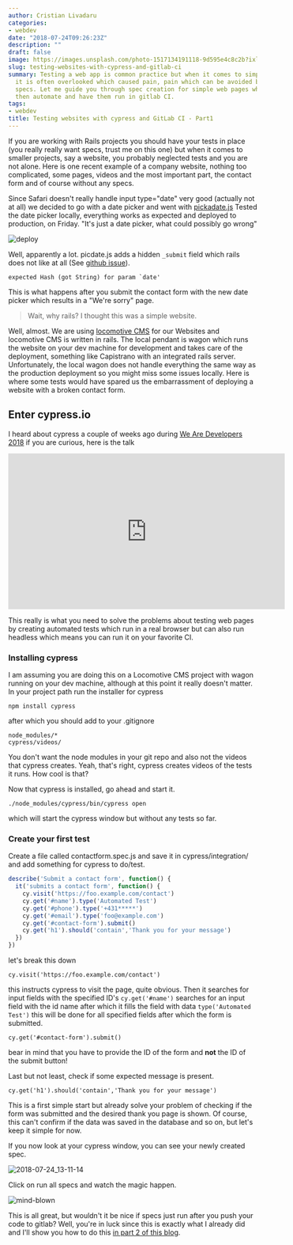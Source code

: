 ```yaml
---
author: Cristian Livadaru
categories:
- webdev
date: "2018-07-24T09:26:23Z"
description: ""
draft: false
image: https://images.unsplash.com/photo-1517134191118-9d595e4c8c2b?ixlib=rb-0.3.5&q=80&fm=jpg&crop=entropy&cs=tinysrgb&w=1080&fit=max&ixid=eyJhcHBfaWQiOjExNzczfQ&s=c52b0953fc1a1d157d35a4eba1fd7b59
slug: testing-websites-with-cypress-and-gitlab-ci
summary: Testing a web app is common practice but when it comes to simpler websites
  it is often overlooked which caused pain, pain which can be avoided by creating
  specs. Let me guide you through spec creation for simple web pages which we will
  then automate and have them run in gitlab CI.
tags:
- webdev
title: Testing websites with cypress and GitLab CI - Part1
---
```



If you are working with Rails projects you should have your tests in place (you really really want specs, trust me on this one) but when it comes to smaller projects, say a website, you probably neglected tests and you are not alone.
Here is one recent example of a company website, nothing too complicated, some pages, videos and the most important part, the contact form and of course without any specs.

Since Safari doesn't really handle input type="date" very good (actually not at all) we decided to go with a date picker and went with [pickadate.js](https://github.com/amsul/pickadate.js)
Tested the date picker locally, everything works as expected and deployed to production, on Friday. 
"It's just a date picker, what could possibly go wrong" 

![deploy](__GHOST_URL__/content/images/2018/07/deploy.gif)

Well, apparently a lot. picdate.js adds a hidden `_submit` field which rails does not like at all (See [github issue](https://github.com/amsul/pickadate.js/issues/227#issuecomment-32119529)). 

```
expected Hash (got String) for param `date'
```

This is what happens after you submit the contact form with the new date picker which results in a "We're sorry" page. 

> Wait, why rails? I thought this was a simple website. 

Well, almost. We are using [locomotive CMS](https://www.locomotivecms.com/) for our Websites and locomotive CMS is written in rails. 
The local pendant is wagon which runs the website on your dev machine for development and takes care of the deployment, something like Capistrano with an integrated rails server. Unfortunately, the local wagon does not handle everything the same way as the production deployment so you might miss some issues locally.
Here is where some tests would have spared us the embarrassment of deploying a website with a broken contact form. 

## Enter cypress.io

I heard about cypress a couple of weeks ago during [We Are Developers 2018](https://www.wearedevelopers.com/congress/) if you are curious, here is the talk

<iframe width="560" height="315" src="https://www.youtube.com/embed/p38bIMC-YOU" frameborder="0" allow="autoplay; encrypted-media" allowfullscreen></iframe>

This really is what you need to solve the problems about testing web pages by creating automated tests which run in a real browser but can also run headless which means you can run it on your favorite CI. 

### Installing cypress

I am assuming you are doing this on a Locomotive CMS project with wagon running on your dev machine, although at this point it really doesn't matter. 
In your project path run the installer for cypress

```
npm install cypress
```

after which you should add to your .gitignore

```
node_modules/*
cypress/videos/
```

You don't want the node modules in your git repo and also not the videos that cypress creates. Yeah, that's right, cypress creates videos of the tests it runs. How cool is that? 

Now that cypress is installed, go ahead and start it. 

```
./node_modules/cypress/bin/cypress open
```

which will start the cypress window but without any tests so far.

### Create your first test

Create a file called contactform.spec.js and save it in cypress/integration/ and add something for cypress to do/test. 

```javascript
describe('Submit a contact form', function() {
  it('submits a contact form', function() {
    cy.visit('https://foo.example.com/contact')
    cy.get('#name').type('Automated Test')
    cy.get('#phone').type('+431*****')
    cy.get('#email').type('foo@example.com')
    cy.get('#contact-form').submit()
    cy.get('h1').should('contain','Thank you for your message')
  })
})
```

let's break this down

```
cy.visit('https://foo.example.com/contact')
```

this instructs cypress to visit the page, quite obvious. 
Then it searches for input fields with the specified ID's `cy.get('#name')` searches for an input field with the id name after which it fills the field with data `type('Automated Test')` this will be done for all specified fields after which the form is submitted. 

```
cy.get('#contact-form').submit()
```

bear in mind that you have to provide the ID of the form and **not** the ID of the submit button!

Last but not least, check if some expected message is present. 

```
cy.get('h1').should('contain','Thank you for your message')
```

This is a first simple start but already solve your problem of checking if the form was submitted and the desired thank you page is shown. 
Of course, this can't confirm if the data was saved in the database and so on, but let's keep it simple for now.

If you now look at your cypress window, you can see your newly created spec. 

![2018-07-24_13-11-14](__GHOST_URL__/content/images/2018/07/2018-07-24_13-11-14.png)

Click on run all specs and watch the magic happen. 

![mind-blown](__GHOST_URL__/content/images/2018/07/mind-blown.gif)

This is all great, but wouldn't it be nice if specs just run after you push your code to gitlab? 
Well, you're in luck since this is exactly what I already did and I'll show you how to do this [in part 2 of this blog](__GHOST_URL__/cypress-and-gitlab-ci-part2/).

